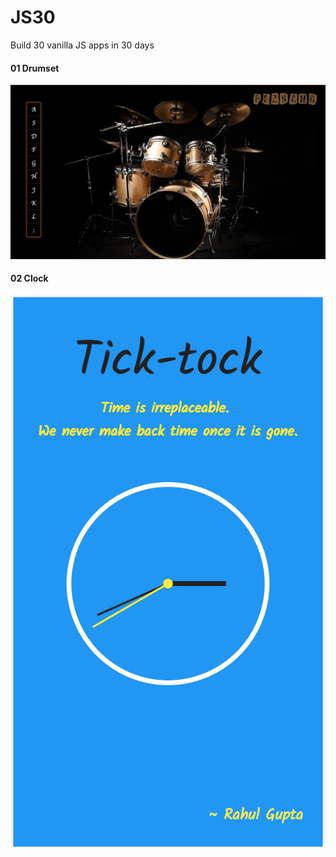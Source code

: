 # JS30
Build 30 vanilla JS apps in 30 days

#### 01 Drumset
![Drumset](./screens/drumset.jpg)

#### 02 Clock
![Clock](./screens/clock.png)
